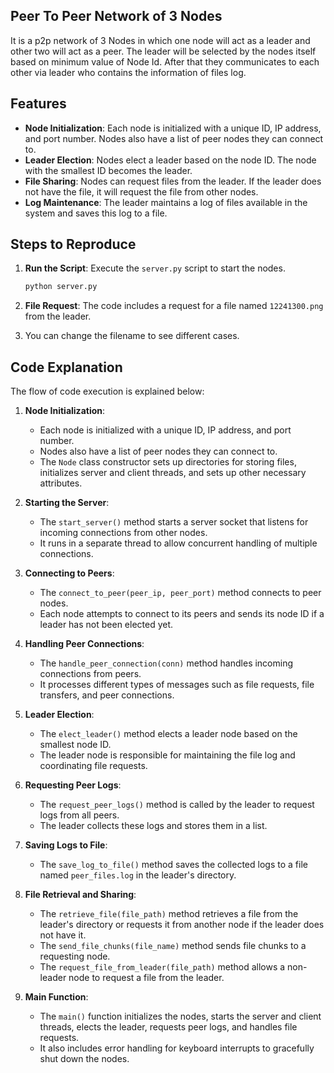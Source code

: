 ## Peer To Peer Network of 3 Nodes
It is a p2p network of 3 Nodes in which one node will act as a leader and other two will act as a peer. The leader will be selected by the nodes itself based on minimum value of Node Id. After that they communicates to each other via leader who contains the information of files log.

## Features
- **Node Initialization**: Each node is initialized with a unique ID, IP address, and port number. Nodes also have a list of peer nodes they can connect to.
- **Leader Election**: Nodes elect a leader based on the node ID. The node with the smallest ID becomes the leader.
- **File Sharing**: Nodes can request files from the leader. If the leader does not have the file, it will request the file from other nodes.
- **Log Maintenance**: The leader maintains a log of files available in the system and saves this log to a file.

## Steps to Reproduce

1. **Run the Script**: Execute the `server.py` script to start the nodes.
    ```bash
    python server.py
    ```
2. **File Request**: The code includes a request for a file named `12241300.png` from the leader.

3. You can change the filename to see different cases.

## Code Explanation
The flow of code execution is explained below:

1. **Node Initialization**: 
    - Each node is initialized with a unique ID, IP address, and port number.
    - Nodes also have a list of peer nodes they can connect to.
    - The `Node` class constructor sets up directories for storing files, initializes server and client threads, and sets up other necessary attributes.

2. **Starting the Server**:
    - The `start_server()` method starts a server socket that listens for incoming connections from other nodes.
    - It runs in a separate thread to allow concurrent handling of multiple connections.

3. **Connecting to Peers**:
    - The `connect_to_peer(peer_ip, peer_port)` method connects to peer nodes.
    - Each node attempts to connect to its peers and sends its node ID if a leader has not been elected yet.

4. **Handling Peer Connections**:
    - The `handle_peer_connection(conn)` method handles incoming connections from peers.
    - It processes different types of messages such as file requests, file transfers, and peer connections.

5. **Leader Election**:
    - The `elect_leader()` method elects a leader node based on the smallest node ID.
    - The leader node is responsible for maintaining the file log and coordinating file requests.

6. **Requesting Peer Logs**:
    - The `request_peer_logs()` method is called by the leader to request logs from all peers.
    - The leader collects these logs and stores them in a list.

7. **Saving Logs to File**:
    - The `save_log_to_file()` method saves the collected logs to a file named `peer_files.log` in the leader's directory.

8. **File Retrieval and Sharing**:
    - The `retrieve_file(file_path)` method retrieves a file from the leader's directory or requests it from another node if the leader does not have it.
    - The `send_file_chunks(file_name)` method sends file chunks to a requesting node.
    - The `request_file_from_leader(file_path)` method allows a non-leader node to request a file from the leader.

9. **Main Function**:
    - The `main()` function initializes the nodes, starts the server and client threads, elects the leader, requests peer logs, and handles file requests.
    - It also includes error handling for keyboard interrupts to gracefully shut down the nodes.










































